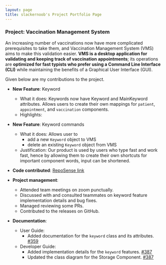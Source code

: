```yaml
---
layout: page
title: slackernoob's Project Portfolio Page
---
```


### Project: Vaccination Management System

An increasing number of vaccinations now have more complicated prerequisites to take them, and Vaccination Management System (VMS) aims to make this validation easier. **VMS is a desktop application for validating and keeping track of vaccination appointments**; its operations are **optimized for fast typists who prefer using a Command Line Interface (CLI)** while maintaining the benefits of a Graphical User Interface (GUI).

Given below are my contributions to the project.

* **New Feature**: Keyword
  * What it does: Keywords now have Keyword and MainKeyword attributes. Allows users to create their own mappings for `patient`, `appointment`, and `vaccination` components.
  * Highlights: 
* **New Feature**: Keyword commands
  * What it does: Allows user to 
    * add a new `Keyword` object to VMS
    * delete an existing `Keyword` object from VMS
  * Justification: Our product is used by users who type fast and work fast, hence by allowing them to create their own shortcuts for important component words, input can be shortened.

* **Code contributed**: [RepoSense link](https://nus-cs2103-ay2223s2.github.io/tp-dashboard/?search=slackernoob&sort=groupTitle&sortWithin=title&timeframe=commit&mergegroup=&groupSelect=groupByRepos&breakdown=true&checkedFileTypes=docs~functional-code~test-code~other&since=2023-02-17&tabOpen=true&tabType=authorship&tabAuthor=slackernoob&tabRepo=AY2223S2-CS2103-F11-3%2Ftp%5Bmaster%5D&authorshipIsMergeGroup=false&authorshipFileTypes=docs~functional-code~test-code&authorshipIsBinaryFileTypeChecked=false&authorshipIsIgnoredFilesChecked=false)

* **Project management**:
  * Attended team meetings on zoom punctually.
  * Discussed with and consulted teammates on keyword feature implementation details and bug fixes.
  * Managed reviewing some PRs.
  * Contributed to the releases on GitHub.

* **Documentation**:
  * User Guide:
    * Added documentation for the `keyword` class and its attributes. [\#359](https://github.com/AY2223S2-CS2103-F11-3/tp/pull/359)
  * Developer Guide:
    * Added implementation details for the `keyword` features. [\#387](https://github.com/AY2223S2-CS2103-F11-3/tp/pull/387/)
    * Updated the class diagram for the Storage Component. [\#387](https://github.com/AY2223S2-CS2103-F11-3/tp/pull/387/)
